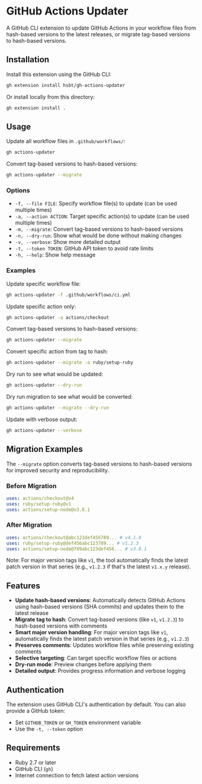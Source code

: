 # GitHub Actions Updater

A GitHub CLI extension to update GitHub Actions in your workflow files from hash-based versions to the latest releases, or migrate tag-based versions to hash-based versions.

## Installation

Install this extension using the GitHub CLI:

```bash
gh extension install hsbt/gh-actions-updater
```

Or install locally from this directory:

```bash
gh extension install .
```

## Usage

Update all workflow files in `.github/workflows/`:

```bash
gh actions-updater
```

Convert tag-based versions to hash-based versions:

```bash
gh actions-updater --migrate
```

### Options

- `-f, --file FILE`: Specify workflow file(s) to update (can be used multiple times)
- `-a, --action ACTION`: Target specific action(s) to update (can be used multiple times)
- `-m, --migrate`: Convert tag-based versions to hash-based versions
- `-n, --dry-run`: Show what would be done without making changes
- `-v, --verbose`: Show more detailed output
- `-t, --token TOKEN`: GitHub API token to avoid rate limits
- `-h, --help`: Show help message

### Examples

Update specific workflow file:
```bash
gh actions-updater -f .github/workflows/ci.yml
```

Update specific action only:
```bash
gh actions-updater -a actions/checkout
```

Convert tag-based versions to hash-based versions:
```bash
gh actions-updater --migrate
```

Convert specific action from tag to hash:
```bash
gh actions-updater --migrate -a ruby/setup-ruby
```

Dry run to see what would be updated:
```bash
gh actions-updater --dry-run
```

Dry run migration to see what would be converted:
```bash
gh actions-updater --migrate --dry-run
```

Update with verbose output:
```bash
gh actions-updater --verbose
```

## Migration Examples

The `--migrate` option converts tag-based versions to hash-based versions for improved security and reproducibility.

### Before Migration
```yaml
uses: actions/checkout@v4
uses: ruby/setup-ruby@v1
uses: actions/setup-node@v3.8.1
```

### After Migration
```yaml
uses: actions/checkout@abc123def456789... # v4.1.0
uses: ruby/setup-ruby@def456abc123789... # v1.2.3
uses: actions/setup-node@789abc123def456... # v3.8.1
```

Note: For major version tags like `v1`, the tool automatically finds the latest patch version in that series (e.g., `v1.2.3` if that's the latest `v1.x.y` release).

## Features

- **Update hash-based versions**: Automatically detects GitHub Actions using hash-based versions (SHA commits) and updates them to the latest release
- **Migrate tag to hash**: Convert tag-based versions (like `v1`, `v1.2.3`) to hash-based versions with comments
- **Smart major version handling**: For major version tags like `v1`, automatically finds the latest patch version in that series (e.g., `v1.2.3`)
- **Preserves comments**: Updates workflow files while preserving existing comments
- **Selective targeting**: Can target specific workflow files or actions
- **Dry-run mode**: Preview changes before applying them
- **Detailed output**: Provides progress information and verbose logging

## Authentication

The extension uses GitHub CLI's authentication by default. You can also provide a GitHub token:

- Set `GITHUB_TOKEN` or `GH_TOKEN` environment variable
- Use the `-t, --token` option

## Requirements

- Ruby 2.7 or later
- GitHub CLI (`gh`)
- Internet connection to fetch latest action versions
